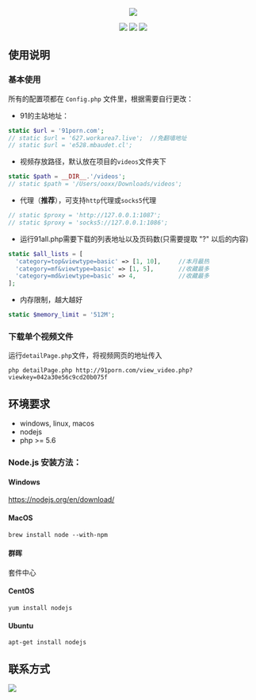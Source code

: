 <p align="center">
    <a href="https://github.com/zzjzz9266a/91porn_php"><img src="https://github.com/zzjzz9266a/91porn_php/blob/master/logo.jpg?v=2"></a>
</p>

<p align="center">
    <a href="https://github.com/zzjzz9266a/91porn_php"><img src="https://img.shields.io/badge/platform-all-lightgrey.svg"></a>
    <a href="https://github.com/zzjzz9266a/91porn_php"><img src="https://img.shields.io/apm/l/vim-mode.svg"></a>
    <a href="https://github.com/zzjzz9266a/91porn_php"><img src="https://img.shields.io/badge/language-php>=%205.6-orange.svg"></a>
</p>

  
## 使用说明
### 基本使用
所有的配置项都在 `Config.php` 文件里，根据需要自行更改：

* 91的主站地址：  

``` php
static $url = '91porn.com';
// static $url = '627.workarea7.live';  //免翻墙地址
// static $url = 'e528.mbaudet.cl';
```

* 视频存放路径，默认放在项目的`videos`文件夹下
``` php
static $path = __DIR__.'/videos';
// static $path = '/Users/ooxx/Downloads/videos';
```

* 代理（**推荐**），可支持`http`代理或`socks5`代理
``` php
// static $proxy = 'http://127.0.0.1:1087';
// static $proxy = 'socks5://127.0.0.1:1086';
```

* 运行91all.php需要下载的列表地址以及页码数(只需要提取 "?" 以后的内容)
``` php
static $all_lists = [
  'category=top&viewtype=basic' => [1, 10],     //本月最热
  'category=mf&viewtype=basic' => [1, 5],       //收藏最多
  'category=md&viewtype=basic' => 4,            //收藏最多
];
```

* 内存限制，越大越好
``` php
static $memory_limit = '512M';
```

### 下载单个视频文件
运行`detailPage.php`文件，将视频网页的地址传入
````
php detailPage.php http://91porn.com/view_video.php?viewkey=042a30e56c9cd20b075f
````

## 环境要求
* windows, linux, macos
* nodejs
* php >= 5.6

### Node.js 安装方法：
#### Windows
https://nodejs.org/en/download/
#### MacOS
`brew install node --with-npm`
#### 群晖
套件中心
#### CentOS
`yum install nodejs`
#### Ubuntu
`apt-get install nodejs`

## 联系方式
![](https://zzjtemp.oss-cn-beijing.aliyuncs.com/%E5%A4%A7%E8%B4%A7%E5%8F%B8%E6%9C%BA%E8%BD%A6%E6%8A%80%E4%BA%A4%E6%B5%81%E7%BE%A4%E7%BE%A4%E4%BA%8C%E7%BB%B4%E7%A0%81.png?v=5&Expires=1558497674&OSSAccessKeyId=TMP.AgGPwASm1-bpl4bX7Za58nzk8RGLB4-5AdnKPDXrDa161ng0XZoyqZJHQ7qaMC4CFQCoFMt-Epqoob1XhXW4zZPk7gpI3AIVAKIqgSyl8uq_Tq4HDsU1oT_n56c_&Signature=koXzQIRfWBt1jANj845ezeLxQAQ%3D)
